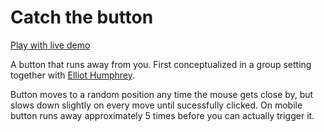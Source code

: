# Catch the button
[Play with live demo](https://natedonato.com/button-thing)

A button that runs away from you.  First conceptualized in a group setting together with [Elliot Humphrey](https://github.com/evhumphrey/button-thing).

Button moves to a random position any time the mouse gets close by, but slows down slightly on every move until sucessfully clicked.
On mobile button runs away approximately 5 times before you can actually trigger it.
